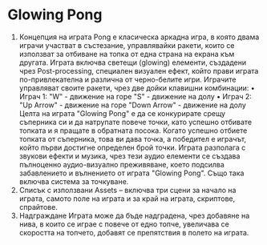 # Glowing Pong
1. Концепция на играта
 Pong е класическа аркадна игра, в която двама играчи участват в състезание, управлявайки ракети, които се използват за отбиване на топка от една страна на екрана към другата. 
Играта включва светещи (glowing) елементи, създадени чрез Post-processing, специален визуален ефект, който прави играта по-привлекателна и различна от черно-белите игри. Играчите управляват своите ракети, чрез две дойки клавишни комбинации:
•	Играч 1: "W" - движение на горе
       "S" - движение на долу
•	Играч 2: "Up Arrow" - движение на горе 
      "Down Arrow" - движение на долу
   Целта на играта "Glowing Pong" е да се конкурирате срещу съперника си и да натрупате повече точки, като успешно отбивате топката и я пращате в обратната посока. Когато успешно отбиете топката от съперника, това ви дава точка, а победител е играчът, който първи достигне определен брой точки. Играта разполага с звукови ефекти и музика, чрез тези аудио елементи се създава пълноценно аудио-визуално преживяване, което подсилва забавлението и вълнението от играта "Glowing Pong". Също така включва система за точкуване.
2.	Списък с използвани Assets – включва три сцени за начало на играта, самото поле на играта и за край на играта, скриптове, спрайтове.
3.	Надграждане
Играта може да бъде надградена, чрез добавяне на нива, в които се играе с повече от едно топче, увеличава се скоростта на топчето, добавят се препятствия в полето на играта.
